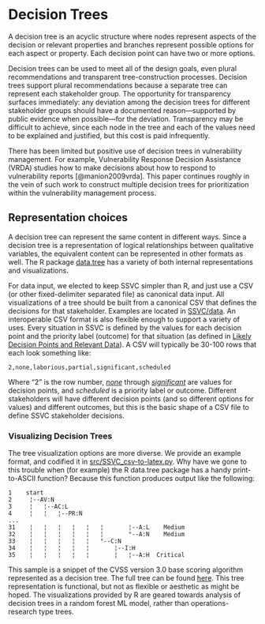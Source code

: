 # Decision Trees

A decision tree is an acyclic structure where nodes represent aspects of the decision or relevant properties and branches represent possible options for each aspect or property.
Each decision point can have two or more options.

Decision trees can be used to meet all of the design goals, even plural recommendations and transparent tree-construction processes.
Decision trees support plural recommendations because a separate tree can represent each stakeholder group.
The opportunity for transparency surfaces immediately: any deviation among the decision trees for different stakeholder groups should have a documented reason—supported by public evidence when possible—for the deviation.
Transparency may be difficult to achieve, since each node in the tree and each of the values need to be explained and justified, but this cost is paid infrequently.

There has been limited but positive use of decision trees in vulnerability management.
For example, Vulnerability Response Decision Assistance (VRDA) studies how to make decisions about how to respond to vulnerability reports [@manion2009vrda].
This paper continues roughly in the vein of such work to construct multiple decision trees for prioritization within the vulnerability management process.

## Representation choices

A decision tree can represent the same content in different ways.
Since a decision tree is a representation of logical relationships between qualitative variables, the equivalent content can be represented in other formats as well.
The R package [data.tree](https://cran.r-project.org/web/packages/data.tree/data.tree.pdf) has a variety of both internal representations and visualizations.

For data input, we elected to keep SSVC simpler than R, and just use a CSV (or other fixed-delimiter separated file) as canonical data input.
All visualizations of a tree should be built from a canonical CSV that defines the decisions for that stakeholder.
Examples are located in [SSVC/data](https://github.com/CERTCC/SSVC/tree/main/data).
An interoperable CSV format is also flexible enough to support a variety of uses.
Every situation in SSVC is defined by the values for each decision point and the priority label (outcome) for that situation (as defined in [Likely Decision Points and Relevant Data](../reference/decision_points/index.md)).
A CSV will typically be 30-100 rows that each look something like:

```
2,none,laborious,partial,significant,scheduled
```

Where “2” is the row number, [*none*](../reference/decision_points/exploitation.md) through [*significant*](../reference/decision_points/public_safety_impact.md) are values for decision points, and *scheduled* is a priority label or outcome.
Different stakeholders will have different decision points (and so different options for values) and different outcomes, but this is the basic shape of a CSV file to define SSVC stakeholder decisions.

### Visualizing Decision Trees

The tree visualization options are more diverse.
We provide an example format, and codified it in [src/SSVC_csv-to-latex.py](https://github.com/CERTCC/SSVC/tree/main/src).
Why have we gone to this trouble when (for example) the R data.tree package has a handy print-to-ASCII function?
Because this function produces output like the following:

```
1    start                                        
2     ¦--AV:N                                     
3     ¦   ¦--AC:L                                 
4     ¦   ¦   ¦--PR:N
...
31    ¦   ¦   ¦   ¦   ¦   ¦       ¦--A:L    Medium
32    ¦   ¦   ¦   ¦   ¦   ¦       °--A:N    Medium
33    ¦   ¦   ¦   ¦   ¦   °--C:N                  
34    ¦   ¦   ¦   ¦   ¦       ¦--I:H              
35    ¦   ¦   ¦   ¦   ¦       ¦   ¦--A:H  Critical
```

This sample is a snippet of the CVSS version 3.0 base scoring algorithm represented as a decision tree.
The full tree can be found [here](cvss_full_tree.md).
This tree representation is functional, but not as flexible or aesthetic as might be hoped.
The visualizations provided by R are geared towards analysis of decision trees in a random forest ML model, rather than operations-research type trees.
